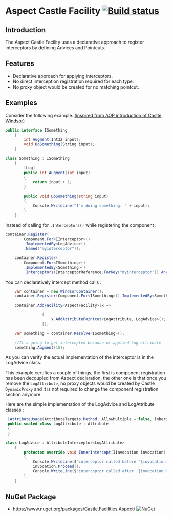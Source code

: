 # Aspect Castle Facility [![Build status](https://ci.appveyor.com/api/projects/status/8h0yrxi8ry914p7p?svg=true)](https://ci.appveyor.com/project/hogaf/castle-facilities-aspect)


## Introduction
The Aspect Castle Facility uses a declarative approach to register interceptors by defining Advices and Pointcuts.


## Features
* Declarative approach for applying interceptors.
* No direct interception registration required for each type.
* No proxy object would be created for no matching pointcut.

## Examples

Consider the following example. [(inspired from AOP introduction of Castle Windsor)](https://github.com/castleproject/Windsor/blob/master/docs/orphan-introduction-to-aop-with-castle.md)
```csharp
public interface ISomething
    {
        int Augment(Int32 input);
        void DoSomething(String input);
    }

class Something : ISomething
    {
        [Log]
        public int Augment(int input)
        {
            return input + 1;
        }

        public void DoSomething(string input)
        {
            Console.WriteLine("I'm doing something: " + input);
        }
    }
```

Instead of calling for `.Interceptors()` while registering the component :

```csharp
container.Register(
		Component.For<IInterceptor>()
		.ImplementedBy<LogAdvice>()
		.Named("myinterceptor"));

	container.Register(
		Component.For<ISomething>()
		.ImplementedBy<Something>()
		.Interceptors(InterceptorReference.ForKey("myinterceptor")).Anywhere);
```

You can declaratively intercept method calls :

```csharp
    var container = new WindsorContainer();
    container.Register(Component.For<ISomething>().ImplementedBy<Something>());

    container.AddFacility<AspectFacility>(x =>

                {
                    x.AddAttributePointcut<LogAttribute, LogAdvice>();
                });

    var something = container.Resolve<ISomething>();
                
    //It's going to get intercepted because of applied Log attribute
    something.Augment(10);
```

As you can verify the actual implementation of the interceptor is in the LogAdvice class.

This example certifies a couple of things, the first is component registration has been decoupled from Aspect declaration, the other one is that once you remove the `LogAttribute`, no proxy objects would be created by Castle `DynamicProxy` and it is not required to change the component registration section anymore.

Here are the simple implementation of the LogAdvice and LogAttribute classes :

```csharp
 [AttributeUsage(AttributeTargets.Method, AllowMultiple = false, Inherited = false)]
 public sealed class LogAttribute : Attribute
 {
 }

class LogAdvice : AttributeInterceptor<LogAttribute>
    {
        protected override void InnerIntercept(IInvocation invocation)
        {
            Console.WriteLine($"interceptor called before '{invocation.Method.Name}'");
            invocation.Proceed();
            Console.WriteLine($"interceptor called after '{invocation.Method.Name}'");
        }
    }
```

## NuGet Package
* https://www.nuget.org/packages/Castle.Facilities.Aspect/ [![NuGet](https://img.shields.io/nuget/v/Castle.Facilities.Aspect.svg)](https://www.nuget.org/packages/Castle.Facilities.Aspect/)